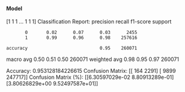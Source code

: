 #### Model
[1 1 1 ... 1 1 1]
Classification Report:
              precision    recall  f1-score   support

           0       0.02      0.07      0.03      2455
           1       0.99      0.96      0.98    257616

    accuracy                           0.95    260071
   macro avg       0.50      0.51      0.50    260071
weighted avg       0.98      0.95      0.97    260071

Accuracy: 0.953128184226615
Confusion Matrix:
[[   164   2291]
 [  9899 247717]]
Confusion Matrix (%):
[[6.30597029e-02 8.80913289e-01]
 [3.80626829e+00 9.52497587e+01]]
